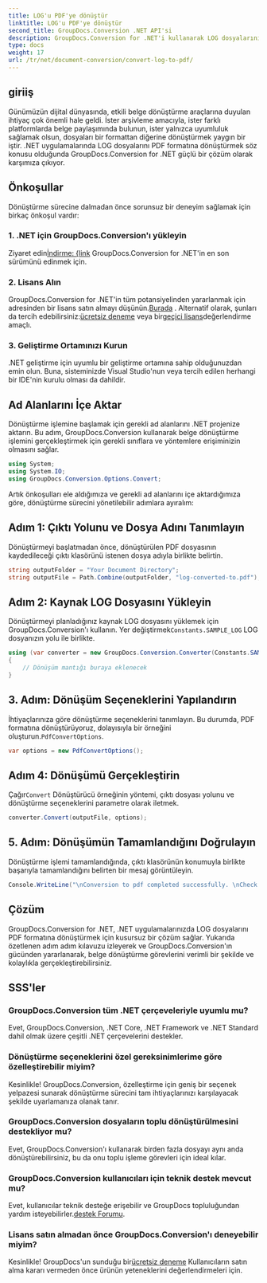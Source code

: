 ```yaml
---
title: LOG'u PDF'ye dönüştür
linktitle: LOG'u PDF'ye dönüştür
second_title: GroupDocs.Conversion .NET API'si
description: GroupDocs.Conversion for .NET'i kullanarak LOG dosyalarını .NET uygulamalarında zahmetsizce PDF formatına dönüştürün. Belge dönüştürme için adım adım kılavuzumuzu izleyin.
type: docs
weight: 17
url: /tr/net/document-conversion/convert-log-to-pdf/
---
```

## giriiş
Günümüzün dijital dünyasında, etkili belge dönüştürme araçlarına duyulan ihtiyaç çok önemli hale geldi. İster arşivleme amacıyla, ister farklı platformlarda belge paylaşımında bulunun, ister yalnızca uyumluluk sağlamak olsun, dosyaları bir formattan diğerine dönüştürmek yaygın bir iştir. .NET uygulamalarında LOG dosyalarını PDF formatına dönüştürmek söz konusu olduğunda GroupDocs.Conversion for .NET güçlü bir çözüm olarak karşımıza çıkıyor.
## Önkoşullar
Dönüştürme sürecine dalmadan önce sorunsuz bir deneyim sağlamak için birkaç önkoşul vardır:
### 1. .NET için GroupDocs.Conversion'ı yükleyin
 Ziyaret edin[İndirme: {link](https://releases.groupdocs.com/conversion/net/) GroupDocs.Conversion for .NET'in en son sürümünü edinmek için.
### 2. Lisans Alın
 GroupDocs.Conversion for .NET'in tüm potansiyelinden yararlanmak için adresinden bir lisans satın almayı düşünün.[Burada](https://purchase.groupdocs.com/buy) . Alternatif olarak, şunları da tercih edebilirsiniz:[ücretsiz deneme](https://releases.groupdocs.com/) veya bir[geçici lisans](https://purchase.groupdocs.com/temporary-license/)değerlendirme amaçlı.
### 3. Geliştirme Ortamınızı Kurun
.NET geliştirme için uyumlu bir geliştirme ortamına sahip olduğunuzdan emin olun. Buna, sisteminizde Visual Studio'nun veya tercih edilen herhangi bir IDE'nin kurulu olması da dahildir.

## Ad Alanlarını İçe Aktar
Dönüştürme işlemine başlamak için gerekli ad alanlarını .NET projenize aktarın. Bu adım, GroupDocs.Conversion kullanarak belge dönüştürme işlemini gerçekleştirmek için gerekli sınıflara ve yöntemlere erişiminizin olmasını sağlar.
```csharp
using System;
using System.IO;
using GroupDocs.Conversion.Options.Convert;
```

Artık önkoşulları ele aldığımıza ve gerekli ad alanlarını içe aktardığımıza göre, dönüştürme sürecini yönetilebilir adımlara ayıralım:
## Adım 1: Çıktı Yolunu ve Dosya Adını Tanımlayın
Dönüştürmeyi başlatmadan önce, dönüştürülen PDF dosyasının kaydedileceği çıktı klasörünü istenen dosya adıyla birlikte belirtin.
```csharp
string outputFolder = "Your Document Directory";
string outputFile = Path.Combine(outputFolder, "log-converted-to.pdf");
```
## Adım 2: Kaynak LOG Dosyasını Yükleyin
 Dönüştürmeyi planladığınız kaynak LOG dosyasını yüklemek için GroupDocs.Conversion'ı kullanın. Yer değiştirmek`Constants.SAMPLE_LOG` LOG dosyanızın yolu ile birlikte.
```csharp
using (var converter = new GroupDocs.Conversion.Converter(Constants.SAMPLE_LOG))
{
    // Dönüşüm mantığı buraya eklenecek
}
```
## 3. Adım: Dönüşüm Seçeneklerini Yapılandırın
İhtiyaçlarınıza göre dönüştürme seçeneklerini tanımlayın. Bu durumda, PDF formatına dönüştürüyoruz, dolayısıyla bir örneğini oluşturun.`PdfConvertOptions`.
```csharp
var options = new PdfConvertOptions();
```
## Adım 4: Dönüşümü Gerçekleştirin
 Çağır`Convert` Dönüştürücü örneğinin yöntemi, çıktı dosyası yolunu ve dönüştürme seçeneklerini parametre olarak iletmek.
```csharp
converter.Convert(outputFile, options);
```
## 5. Adım: Dönüşümün Tamamlandığını Doğrulayın
Dönüştürme işlemi tamamlandığında, çıktı klasörünün konumuyla birlikte başarıyla tamamlandığını belirten bir mesaj görüntüleyin.
```csharp
Console.WriteLine("\nConversion to pdf completed successfully. \nCheck output in {0}", outputFolder);
```

## Çözüm
GroupDocs.Conversion for .NET, .NET uygulamalarınızda LOG dosyalarını PDF formatına dönüştürmek için kusursuz bir çözüm sağlar. Yukarıda özetlenen adım adım kılavuzu izleyerek ve GroupDocs.Conversion'ın gücünden yararlanarak, belge dönüştürme görevlerini verimli bir şekilde ve kolaylıkla gerçekleştirebilirsiniz.
## SSS'ler
### GroupDocs.Conversion tüm .NET çerçeveleriyle uyumlu mu?
Evet, GroupDocs.Conversion, .NET Core, .NET Framework ve .NET Standard dahil olmak üzere çeşitli .NET çerçevelerini destekler.
### Dönüştürme seçeneklerini özel gereksinimlerime göre özelleştirebilir miyim?
Kesinlikle! GroupDocs.Conversion, özelleştirme için geniş bir seçenek yelpazesi sunarak dönüştürme sürecini tam ihtiyaçlarınızı karşılayacak şekilde uyarlamanıza olanak tanır.
### GroupDocs.Conversion dosyaların toplu dönüştürülmesini destekliyor mu?
Evet, GroupDocs.Conversion'ı kullanarak birden fazla dosyayı aynı anda dönüştürebilirsiniz, bu da onu toplu işleme görevleri için ideal kılar.
### GroupDocs.Conversion kullanıcıları için teknik destek mevcut mu?
 Evet, kullanıcılar teknik desteğe erişebilir ve GroupDocs topluluğundan yardım isteyebilirler.[destek Forumu](https://forum.groupdocs.com/c/conversion/11).
### Lisans satın almadan önce GroupDocs.Conversion'ı deneyebilir miyim?
 Kesinlikle! GroupDocs'un sunduğu bir[ücretsiz deneme](https://releases.groupdocs.com/) Kullanıcıların satın alma kararı vermeden önce ürünün yeteneklerini değerlendirmeleri için.
